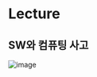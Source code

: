 # Lecture
## SW와 컴퓨팅 사고

![image](https://user-images.githubusercontent.com/68841702/148689928-41955217-f697-4b9e-8816-6e21502f7191.png)

